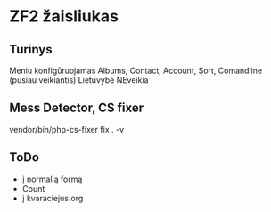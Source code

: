 ZF2 žaisliukas
=============

Turinys
---------
Meniu konfigūruojamas
Albums, Contact, Account, Sort, Comandline (pusiau veikiantis)
Lietuvybė NEveikia

Mess Detector, CS fixer
------
vendor/bin/php-cs-fixer fix . -v


ToDo
-------
* į normalią formą
* Count
* į kvaraciejus.org